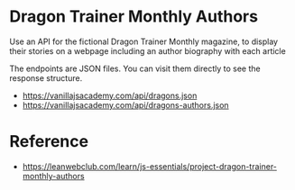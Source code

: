 # Dragon Trainer Monthly Authors

Use an API for the fictional Dragon Trainer Monthly magazine, to
display their stories on a webpage including an author biography with
each article

The endpoints are JSON files. You can visit them directly to see the
response structure.

* https://vanillajsacademy.com/api/dragons.json
* https://vanillajsacademy.com/api/dragons-authors.json

# Reference

* https://leanwebclub.com/learn/js-essentials/project-dragon-trainer-monthly-authors

